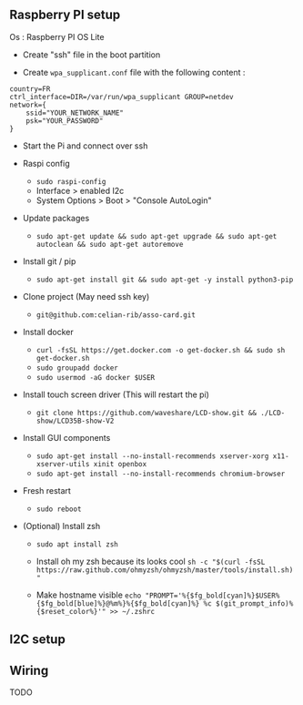 ## Raspberry PI setup

Os : Raspberry PI OS Lite

- Create "ssh" file in the boot partition

- Create ```wpa_supplicant.conf``` file with the following content :
```
country=FR
ctrl_interface=DIR=/var/run/wpa_supplicant GROUP=netdev
network={
    ssid="YOUR_NETWORK_NAME"
    psk="YOUR_PASSWORD"
}
```

- Start the Pi and connect over ssh

- Raspi config
    - ```sudo raspi-config```
    - Interface > enabled I2c
    - System Options > Boot > "Console AutoLogin"

- Update packages 
    - ```sudo apt-get update && sudo apt-get upgrade && sudo apt-get autoclean && sudo apt-get autoremove```

- Install git / pip
    - ```sudo apt-get install git && sudo apt-get -y install python3-pip```

- Clone project (May need ssh key)
    - ```git@github.com:celian-rib/asso-card.git```

- Install docker
    - ```curl -fsSL https://get.docker.com -o get-docker.sh && sudo sh get-docker.sh```
    - ```sudo groupadd docker```
    - ```sudo usermod -aG docker $USER```

- Install touch screen driver (This will restart the pi)
    - ```git clone https://github.com/waveshare/LCD-show.git && ./LCD-show/LCD35B-show-V2```

- Install GUI components
    - ```sudo apt-get install --no-install-recommends xserver-xorg x11-xserver-utils xinit openbox```
    - ```sudo apt-get install --no-install-recommends chromium-browser```

- Fresh restart 
    - ```sudo reboot```

- (Optional) Install zsh
    - ```sudo apt install zsh```

    - Install oh my zsh because its looks cool 
    ```sh -c "$(curl -fsSL https://raw.github.com/ohmyzsh/ohmyzsh/master/tools/install.sh)"```

    - Make hostname visible 
    ```echo "PROMPT='%{$fg_bold[cyan]%}$USER%{$fg_bold[blue]%}@%m%}%{$fg_bold[cyan]%} %c $(git_prompt_info)%{$reset_color%}'" >> ~/.zshrc```

## I2C setup


## Wiring

TODO
